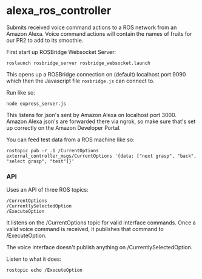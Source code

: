# alexa_ros_controller
Submits received voice command actions to a ROS network from an Amazon Alexa.
Voice command actions will contain the names of fruits for our PR2 to add to its smoothie.


First start up ROSBridge Websocket Server:
    
    roslaunch rosbridge_server rosbridge_websocket.launch

This opens up a ROSBridge connection on (default) localhost port 9090
which then the Javascript file `rosbridge.js` can connect to.

Run like so:
    
    node express_server.js
    
This listens for json's sent by Amazon Alexa on localhost
port 3000. Amazon Alexa json's are forwarded there via ngrok, so make sure
that's set up correctly on the Amazon Developer Portal. 

You can feed test data from a ROS machine like so:

    rostopic pub -r .1 /CurrentOptions external_controller_msgs/CurrentOptions '{data: ["next grasp", "back", "select grasp", "test"]}'


### API

Uses an API of three ROS topics:

    /CurrentOptions
    /CurrentlySelectedOption
    /ExecuteOption

It listens on the /CurrentOptions topic for valid interface commands.
Once a valid voice command is received, it publishes that command to /ExecuteOption.

The voice interface doesn't publish anything on /CurrentlySelectedOption.

Listen to what it does:
    
    rostopic echo /ExecuteOption
